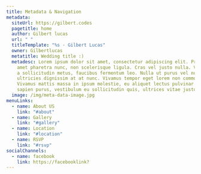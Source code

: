 ```yaml
---
title: Metadata & Navigation
metadata:
  siteUrl: https://gilbert.codes
  pagetitle: home
  author: Gilbert lucas
  url: " "
  titleTemplate: "%s · Gilbert Lucas"
  owner: Gilbertlucas
  metatitle: Wedding title :)
  metadesc: Lorem ipsum dolor sit amet, consectetur adipiscing elit. Praesent sit
    amet pharetra nunc, non scelerisque ligula. Cras vel justo nulla. Vestibulum
    a sollicitudin metus, faucibus fermentum leo. Nulla ut purus vel nunc
    ultricies dignissim at at nunc. Vivamus tempor eget lorem non commodo.
    Vivamus mattis massa in ipsum molestie, eu aliquet lectus pulvinar. Etiam
    sapien purus, vestibulum eu sollicitudin quis, ultrices vitae justo.
  image: /img/meta-data-image.jpg
menuLinks:
  - name: About US
    link: "#about"
  - name: Gallery
    link: "#gallery"
  - name: Location
    link: "#location"
  - name: RSVP
    link: "#rsvp"
socialChannels:
  - name: facebook
    link: https://facebooklink?
---
```


